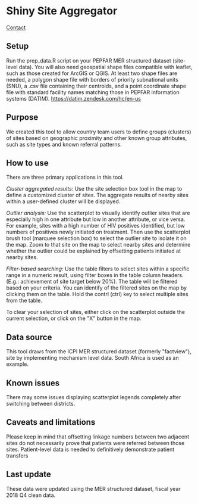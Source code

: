 # Shiny Site Aggregator

[Contact](mailto:wvp3@cdc.gov)


Setup
------
Run the prep_data.R script on your PEPFAR MER structured dataset (site-level data).  You will also need geospatial shape files compatible with leaflet, such as those created for ArcGIS or QGIS. At least two shape files are needed, a polygon shape file with borders of priority subnational units (SNU), a .csv file containing their centroids, and a point coordinate shape file with standard facility names matching those in PEPFAR information systems (DATIM).  https://datim.zendesk.com/hc/en-us


Purpose
------
We created this tool to allow country team users to define groups (clusters) of sites based on geographic proximity and other known group attributes, such as site types and known referral patterns.  



How to use
------
There are three primary applications in this tool.

*Cluster aggregated results:* 
Use the site selection box tool in the map to define a customized cluster of sites. The aggregate results of nearby sites within a user-defined cluster will be displayed.  

*Outlier analysis:* 
Use the scatterplot to visually identify outlier sites that are especially high in one attribute but low in another attribute, or vice versa.  For example, sites with a high number of HIV positives identified, but low numbers of positives newly initiated on treatment.  Then use the scatterplot brush tool (marquee selection box) to select the outlier site to isolate it on the map.  Zoom to that site on the map to select nearby sites and determine whether the outlier could be explained by offsetting patients initiated at nearby sites.  

*Filter-based searching:* 
Use the table filters to select sites within a specific range in a numeric result, using filter boxes in the table column headers.  (E.g.: achievement of site target below 20%).  The table will be filtered based on your criteria.  You can identify of the filtered sites on the map by clicking them on the table.  Hold the contrl (ctrl) key to select multiple sites from the table.

To clear your selection of sites, either click on the scatterplot outside the current selection, or click on the "X" button in the map.


Data source
------
This tool draws from the ICPI MER structured dataset (formerly "factview"), site by implementing mechanism level data.  South Africa is used as an example.  


Known issues
------
There may some issues displaying scatterplot legends completely after switching between districts.  

Caveats and limitations
------
Please keep in mind that offsetting linkage numbers between two adjacent sites do not necessarily prove that patients were referred between those sites.  Patient-level data is needed to definitively demonstrate patient transfers


Last update
------
These data were updated using the MER structured dataset, fiscal year 2018 Q4 clean data.  
